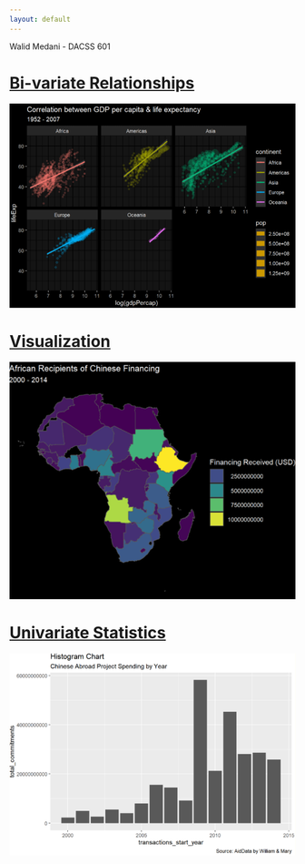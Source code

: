 ```yaml
---
layout: default
---
```

<head>
Walid Medani - DACSS 601
</head>


# [Bi-variate Relationships](./homework-5.html)
<img src="images/hw5image.png?raw=true"/>

# [Visualization](./Homework-4.html)
<img src="images/hw4image.png?raw=true"/>

# [Univariate Statistics](./Homework-3.html)
<img src="images/hw3image.png?raw=true"/>
